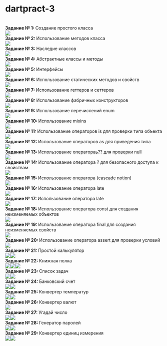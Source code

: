 # dartpract-3
<br><strong>Задание № 1: </strong>Создание простого класса</br>
![](https://github.com/kvaskvasych/dartpract-3/raw/main/dartpract3/1.png)
<br><strong>Задание № 2: </strong>Использование методов класса</br>
![](https://github.com/kvaskvasych/dartpract-3/raw/main/dartpract3/2.png)
<br><strong>Задание № 3: </strong>Наследие классов</br>
![](https://github.com/kvaskvasych/dartpract-3/raw/main/dartpract3/3.png)
<br><strong>Задание № 4: </strong>Абстрактные классы и методы</br>
![](https://github.com/kvaskvasych/dartpract-3/raw/main/dartpract3/4.png)
<br><strong>Задание № 5: </strong>Интерфейсы</br>
![](https://github.com/kvaskvasych/dartpract-3/raw/main/dartpract3/5.png)
<br><strong>Задание № 6: </strong>Использование статических методов и свойств</br>
![](https://github.com/kvaskvasych/dartpract-3/raw/main/dartpract3/6.png)
<br><strong>Задание № 7: </strong>Использование геттеров и сеттеров</br>
![](https://github.com/kvaskvasych/dartpract-3/raw/main/dartpract3/7.png)
<br><strong>Задание № 8: </strong>Использование фабричных конструкторов</br>
![](https://github.com/kvaskvasych/dartpract-3/raw/main/dartpract3/8.png)
<br><strong>Задание № 9: </strong>Использование перечислений enum</br>
![](https://github.com/kvaskvasych/dartpract-3/raw/main/dartpract3/9.png)
<br><strong>Задание № 10: </strong>Использование mixins</br>
![](https://github.com/kvaskvasych/dartpract-3/raw/main/dartpract3/10.png)
<br><strong>Задание № 11: </strong>Использование операторов is для проверки типа объекта</br>
![](https://github.com/kvaskvasych/dartpract-3/raw/main/dartpract3/11.png)
<br><strong>Задание № 12: </strong>Использование операторов as для приведения типа</br>
![](https://github.com/kvaskvasych/dartpract-3/raw/main/dartpract3/12.png)
<br><strong>Задание № 13: </strong>Использование оператораь?? для проверки null</br>
![](https://github.com/kvaskvasych/dartpract-3/raw/main/dartpract3/13.png)
<br><strong>Задание № 14: </strong>Использование оператора ? для безопасного доступа к свойствам</br>
![](https://github.com/kvaskvasych/dartpract-3/raw/main/dartpract3/14.png)
<br><strong>Задание № 15: </strong>Использование оператора (cascade notion)</br> 
![](https://github.com/kvaskvasych/dartpract-3/raw/main/dartpract3/15.png)
<br><strong>Задание № 16: </strong>Использование оператора late</br>
![](https://github.com/kvaskvasych/dartpract-3/raw/main/dartpract3/16.png)
<br><strong>Задание № 17: </strong>Использование оператора late</br>
![](https://github.com/kvaskvasych/dartpract-3/raw/main/dartpract3/17.png)
<br><strong>Задание № 18: </strong>Использование оператора const для создания неизменяемых объектов</br>
![](https://github.com/kvaskvasych/dartpract-3/raw/main/dartpract3/18.png)
<br><strong>Задание № 19: </strong>Использование оператора final для создания неизменяемых свойств</br>
![](https://github.com/kvaskvasych/dartpract-3/raw/main/dartpract3/19.png)
<br><strong>Задание № 20: </strong>Использование оператора assert для проверки условий</br>
![](https://github.com/kvaskvasych/dartpract-3/raw/main/dartpract3/20.png)
<br><strong>Задание № 21: </strong>Простой калькулятор</br>
![](https://github.com/kvaskvasych/dartpract-3/raw/main/dartpract3/21.1.jpg)![](https://github.com/kvaskvasych/dartpract-3/raw/main/dartpract3/21.2.jpg)
<br><strong>Задание № 22: </strong>Книжная полка</br>
![](https://github.com/kvaskvasych/dartpract-3/raw/main/dartpract3/22.1.jpg)![](https://github.com/kvaskvasych/dartpract-3/raw/main/dartpract3/22.2.jpg)![](https://github.com/kvaskvasych/dartpract-3/raw/main/dartpract3/22.3.jpg)
<br><strong>Задание № 23: </strong>Список задач</br>
![](https://github.com/kvaskvasych/dartpract-3/raw/main/dartpract3/23.1.jpg)![](https://github.com/kvaskvasych/dartpract-3/raw/main/dartpract3/23.2.jpg)
<br><strong>Задание № 24: </strong>Банковский счет</br>
![](https://github.com/kvaskvasych/dartpract-3/raw/main/dartpract3/24.1.jpg)![](https://github.com/kvaskvasych/dartpract-3/raw/main/dartpract3/24.2.jpg)
<br><strong>Задание № 25: </strong>Конвертер температур</br>
![](https://github.com/kvaskvasych/dartpract-3/raw/main/dartpract3/25.1.jpg)![](https://github.com/kvaskvasych/dartpract-3/raw/main/dartpract3/25.2.jpg)
<br><strong>Задание № 26: </strong>Конвертер валют</br>
![](https://github.com/kvaskvasych/dartpract-3/raw/main/dartpract3/26.jpg)
<br><strong>Задание № 27: </strong>Угадай число</br>
![](https://github.com/kvaskvasych/dartpract-3/raw/main/dartpract3/27.1.jpg)![](https://github.com/kvaskvasych/dartpract-3/raw/main/dartpract3/27.2.jpg)
<br><strong>Задание № 28: </strong>Генератор паролей</br>
![](https://github.com/kvaskvasych/dartpract-3/raw/main/dartpract3/28.1.jpg)![](https://github.com/kvaskvasych/dartpract-3/raw/main/dartpract3/28.2.jpg)
<br><strong>Задание № 29: </strong>Конвертер единиц измерения </br>
![](https://github.com/kvaskvasych/dartpract-3/raw/main/dartpract3/29.1.jpg)![](https://github.com/kvaskvasych/dartpract-3/raw/main/dartpract3/29.2.jpg)

